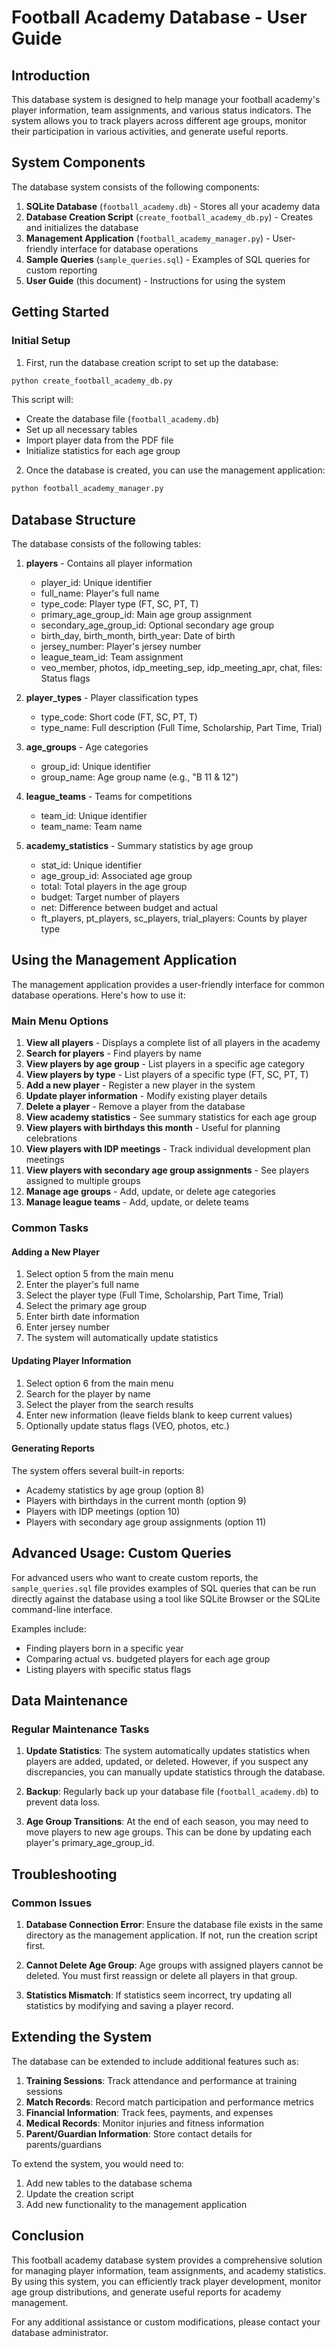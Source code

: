 # Football Academy Database - User Guide

## Introduction

This database system is designed to help manage your football academy's player information, team assignments, and various status indicators. The system allows you to track players across different age groups, monitor their participation in various activities, and generate useful reports.

## System Components

The database system consists of the following components:

1. **SQLite Database** (`football_academy.db`) - Stores all your academy data
2. **Database Creation Script** (`create_football_academy_db.py`) - Creates and initializes the database
3. **Management Application** (`football_academy_manager.py`) - User-friendly interface for database operations
4. **Sample Queries** (`sample_queries.sql`) - Examples of SQL queries for custom reporting
5. **User Guide** (this document) - Instructions for using the system

## Getting Started

### Initial Setup

1. First, run the database creation script to set up the database:

```bash
python create_football_academy_db.py
```

This script will:
- Create the database file (`football_academy.db`)
- Set up all necessary tables
- Import player data from the PDF file
- Initialize statistics for each age group

2. Once the database is created, you can use the management application:

```bash
python football_academy_manager.py
```

## Database Structure

The database consists of the following tables:

1. **players** - Contains all player information
   - player_id: Unique identifier
   - full_name: Player's full name
   - type_code: Player type (FT, SC, PT, T)
   - primary_age_group_id: Main age group assignment
   - secondary_age_group_id: Optional secondary age group
   - birth_day, birth_month, birth_year: Date of birth
   - jersey_number: Player's jersey number
   - league_team_id: Team assignment
   - veo_member, photos, idp_meeting_sep, idp_meeting_apr, chat, files: Status flags

2. **player_types** - Player classification types
   - type_code: Short code (FT, SC, PT, T)
   - type_name: Full description (Full Time, Scholarship, Part Time, Trial)

3. **age_groups** - Age categories
   - group_id: Unique identifier
   - group_name: Age group name (e.g., "B 11 & 12")

4. **league_teams** - Teams for competitions
   - team_id: Unique identifier
   - team_name: Team name

5. **academy_statistics** - Summary statistics by age group
   - stat_id: Unique identifier
   - age_group_id: Associated age group
   - total: Total players in the age group
   - budget: Target number of players
   - net: Difference between budget and actual
   - ft_players, pt_players, sc_players, trial_players: Counts by player type

## Using the Management Application

The management application provides a user-friendly interface for common database operations. Here's how to use it:

### Main Menu Options

1. **View all players** - Displays a complete list of all players in the academy
2. **Search for players** - Find players by name
3. **View players by age group** - List players in a specific age category
4. **View players by type** - List players of a specific type (FT, SC, PT, T)
5. **Add a new player** - Register a new player in the system
6. **Update player information** - Modify existing player details
7. **Delete a player** - Remove a player from the database
8. **View academy statistics** - See summary statistics for each age group
9. **View players with birthdays this month** - Useful for planning celebrations
10. **View players with IDP meetings** - Track individual development plan meetings
11. **View players with secondary age group assignments** - See players assigned to multiple groups
12. **Manage age groups** - Add, update, or delete age categories
13. **Manage league teams** - Add, update, or delete teams

### Common Tasks

#### Adding a New Player

1. Select option 5 from the main menu
2. Enter the player's full name
3. Select the player type (Full Time, Scholarship, Part Time, Trial)
4. Select the primary age group
5. Enter birth date information
6. Enter jersey number
7. The system will automatically update statistics

#### Updating Player Information

1. Select option 6 from the main menu
2. Search for the player by name
3. Select the player from the search results
4. Enter new information (leave fields blank to keep current values)
5. Optionally update status flags (VEO, photos, etc.)

#### Generating Reports

The system offers several built-in reports:
- Academy statistics by age group (option 8)
- Players with birthdays in the current month (option 9)
- Players with IDP meetings (option 10)
- Players with secondary age group assignments (option 11)

## Advanced Usage: Custom Queries

For advanced users who want to create custom reports, the `sample_queries.sql` file provides examples of SQL queries that can be run directly against the database using a tool like SQLite Browser or the SQLite command-line interface.

Examples include:
- Finding players born in a specific year
- Comparing actual vs. budgeted players for each age group
- Listing players with specific status flags

## Data Maintenance

### Regular Maintenance Tasks

1. **Update Statistics**: The system automatically updates statistics when players are added, updated, or deleted. However, if you suspect any discrepancies, you can manually update statistics through the database.

2. **Backup**: Regularly back up your database file (`football_academy.db`) to prevent data loss.

3. **Age Group Transitions**: At the end of each season, you may need to move players to new age groups. This can be done by updating each player's primary_age_group_id.

## Troubleshooting

### Common Issues

1. **Database Connection Error**: Ensure the database file exists in the same directory as the management application. If not, run the creation script first.

2. **Cannot Delete Age Group**: Age groups with assigned players cannot be deleted. You must first reassign or delete all players in that group.

3. **Statistics Mismatch**: If statistics seem incorrect, try updating all statistics by modifying and saving a player record.

## Extending the System

The database can be extended to include additional features such as:

1. **Training Sessions**: Track attendance and performance at training sessions
2. **Match Records**: Record match participation and performance metrics
3. **Financial Information**: Track fees, payments, and expenses
4. **Medical Records**: Monitor injuries and fitness information
5. **Parent/Guardian Information**: Store contact details for parents/guardians

To extend the system, you would need to:
1. Add new tables to the database schema
2. Update the creation script
3. Add new functionality to the management application

## Conclusion

This football academy database system provides a comprehensive solution for managing player information, team assignments, and academy statistics. By using this system, you can efficiently track player development, monitor age group distributions, and generate useful reports for academy management.

For any additional assistance or custom modifications, please contact your database administrator.